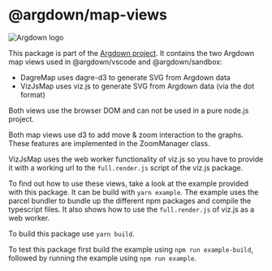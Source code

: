 # @argdown/map-views

![Argdown logo](https://raw.githubusercontent.com/christianvoigt/argdown/HEAD/argdown-arrow.png "Argdown logo")

This package is part of the [Argdown project](https://argdown.org). It contains the two Argdown map views used in @argdown/vscode and @argdown/sandbox:

- DagreMap uses dagre-d3 to generate SVG from Argdown data
- VizJsMap uses viz.js to generate SVG from Argdown data (via the dot format)

Both views use the browser DOM and can not be used in a pure node.js project.

Both map views use d3 to add move & zoom interaction to the graphs. These features are implemented in the ZoomManager class.

VizJsMap uses the web worker functionality of viz.js so you have to provide it with a working url to the `full.render.js` script of the viz.js package.

To find out how to use these views, take a look at the example provided with this package. It can be build with `yarn example`. The example uses the parcel bundler to bundle up the different npm packages and compile the typescript files. It also shows how to use the `full.render.js` of viz.js as a web worker.

To build this package use `yarn build`.

To test this package first build the example using `npm run example-build`, followed by running the example using `npm run example`.

